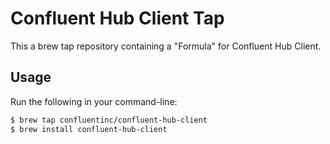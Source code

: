 # Confluent Hub Client Tap

This a brew tap repository containing a "Formula" for Confluent Hub Client.

## Usage

Run the following in your command-line:

```sh
$ brew tap confluentinc/confluent-hub-client
$ brew install confluent-hub-client
```
